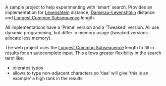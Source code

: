 A sample project to help experimenting with 'smart' search. Provides an implementation for [Levenshtein](http://en.wikipedia.org/wiki/Levenshtein_distance) distance, [Damerau–Levenshtein](http://en.wikipedia.org/wiki/Damerau%E2%80%93Levenshtein_distance) distance and [Longest Common Subsequence](http://en.wikipedia.org/wiki/Longest_common_subsequence_problem) length.

All implementations have a 'Prime' version and a 'Tweaked' version. All use dynamic programming, but differ in memory usage (tweaked versions allocate less memory).

The web project uses the [Longest Common Subsequence](http://en.wikipedia.org/wiki/Longest_common_subsequence_problem) length to fill in results for an autocomplete input.
This allows greater flexibility in the search term like:

* tolerates typos
* allows to type non-adjacent characters so 'tiae' will give 'this is an example' a high rank in the results
